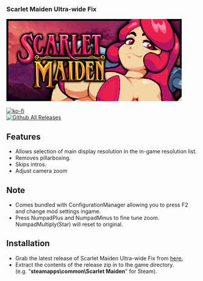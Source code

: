 ### Scarlet Maiden Ultra-wide Fix

![Game Logo](header.jpg)<br>

[![ko-fi](https://ko-fi.com/img/githubbutton_sm.svg)](https://ko-fi.com/F2F2DI3WA)<br>
[![Github All Releases](https://img.shields.io/github/downloads/p1xel8ted/ScarletMaiden/total.svg)](https://github.com/p1xel8ted/ScarletMaiden/releases)

## Features
- Allows selection of main display resolution in the in-game resolution list.
- Removes pillarboxing.
- Skips intros.
- Adjust camera zoom

## Note
- Comes bundled with ConfigurationManager allowing you to press F2 and change mod settings ingame.
- Press NumpadPlus and NumpadMinus to fine tune zoom. NumpadMultiply(Star) will reset to original.

## Installation
- Grab the latest release of Scarlet Maiden Ultra-wide Fix from [here.](https://github.com/p1xel8ted/ScarletMaiden/releases)
- Extract the contents of the release zip in to the game directory.<br />(e.g. "**steamapps\common\Scarlet Maiden**" for Steam).
